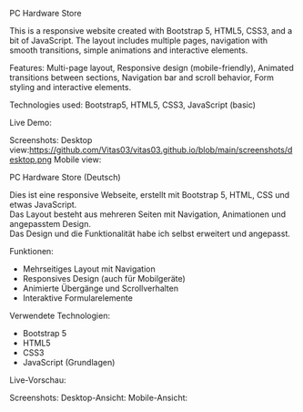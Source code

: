 PC Hardware Store 

This is a responsive website created with Bootstrap 5, HTML5, CSS3, and a bit of JavaScript.
The layout includes multiple pages, navigation with smooth transitions, simple animations and interactive elements.

Features:
Multi-page layout, Responsive design (mobile-friendly), Animated transitions between sections, Navigation bar and scroll behavior, Form styling and interactive elements.

Technologies used:
Bootstrap5, HTML5, CSS3, JavaScript (basic)

Live Demo:

Screenshots:
Desktop view:https://github.com/Vitas03/vitas03.github.io/blob/main/screenshots/desktop.png
Mobile view:

PC Hardware Store (Deutsch)

Dies ist eine responsive Webseite, erstellt mit Bootstrap 5, HTML, CSS und etwas JavaScript.  
Das Layout besteht aus mehreren Seiten mit Navigation, Animationen und angepasstem Design.  
Das Design und die Funktionalität habe ich selbst erweitert und angepasst.

Funktionen:
- Mehrseitiges Layout mit Navigation
- Responsives Design (auch für Mobilgeräte)
- Animierte Übergänge und Scrollverhalten
- Interaktive Formularelemente

Verwendete Technologien:
- Bootstrap 5
- HTML5
- CSS3
- JavaScript (Grundlagen)

Live-Vorschau:  

Screenshots:
Desktop-Ansicht:
Mobile-Ansicht:



